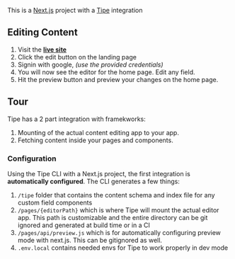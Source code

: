 This is a [Next.js](https://nextjs.org/) project with a [Tipe](https://tipe.io) integration


## Editing Content
1. Visit the **[live site](https://nextjs-demo-ashen.vercel.app)**
2. Click the edit button on the landing page
3. Signin with google, *(use the provided credentials)*
4. You will now see the editor for the home page. Edit any field.
5. Hit the preview button and preview your changes on the home page.


## Tour
Tipe has a 2 part integration with framekworks:
1. Mounting of the actual content editing app to your app.
2. Fetching content inside your pages and components.

### Configuration
Using the Tipe CLI with a Next.js project, the first integration is **automatically
configured**. The CLI generates a few things:
1. `/tipe` folder that contains the content schema and index file for any custom field components
2. `/pages/{editorPath}` which is where Tipe will mount the actual editor app. This path is customizable and the entire directory can be git ignored and generated at build time or in a CI
3. `/pages/api/preview.js` which is for automatically configuring preview mode with next.js. This can be gitignored as well.
4. `.env.local` contains needed envs for Tipe to work properly in dev mode
